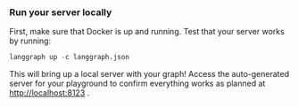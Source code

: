 ### Run your server locally

First, make sure that Docker is up and running. Test that your server works by running:

```python
langgraph up -c langgraph.json
```

This will bring up a local server with your graph! Access the auto-generated server for your playground to confirm everything works as planned at [http://localhost:8123](http://localhost:8123) .
